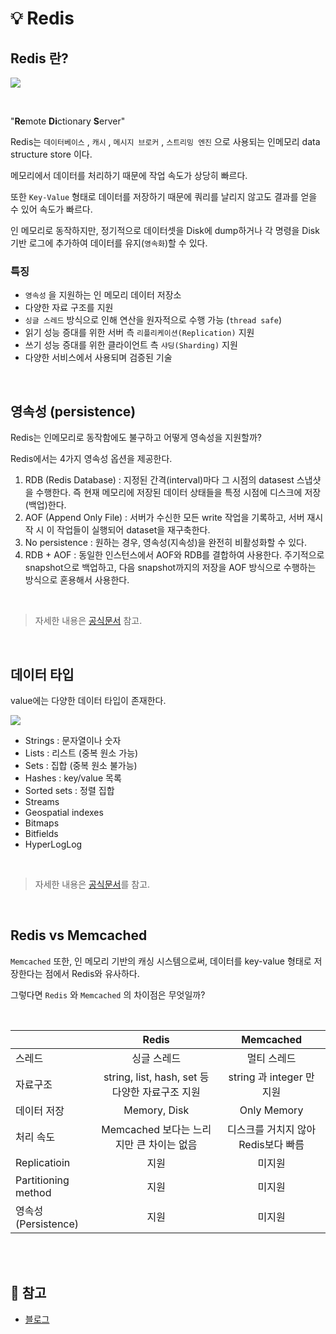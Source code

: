 # 💡 Redis

## Redis 란?

![](https://velog.velcdn.com/images/wisdom-one/post/faff5028-2a6c-4a9f-b4d3-c0f947ae2e60/image.png)

<br/>

"**Re**mote **Di**ctionary **S**erver"

Redis는 `데이터베이스` , `캐시` , `메시지 브로커` , `스트리밍 엔진` 으로 사용되는 인메모리 data structure store 이다.

메모리에서 데이터를 처리하기 때문에 작업 속도가 상당히 빠르다.

또한 `Key-Value` 형태로 데이터를 저장하기 때문에 쿼리를 날리지 않고도 결과를 얻을 수 있어 속도가 빠르다.

인 메모리로 동작하지만, 정기적으로 데이터셋을 Disk에 dump하거나 각 명령을 Disk 기반 로그에 추가하여 데이터를 유지(`영속화`)할 수 있다.


### 특징

- `영속성` 을 지원하는 인 메모리 데이터 저장소
- 다양한 자료 구조를 지원
- `싱글 스레드` 방식으로 인해 연산을 원자적으로 수행 가능 (`thread safe`)
- 읽기 성능 증대를 위한 서버 측 `리플리케이션(Replication)` 지원
- 쓰기 성능 증대를 위한 클라이언트 측 `샤딩(Sharding)` 지원
- 다양한 서비스에서 사용되며 검증된 기술

<br/>

## 영속성 (persistence)

Redis는 인메모리로 동작함에도 불구하고 어떻게 영속성을 지원할까?

Redis에서는 4가지 영속성 옵션을 제공한다.

1. RDB (Redis Database) : 지정된 간격(interval)마다 그 시점의 datasest 스냅샷을 수행한다. 즉 현재 메모리에 저장된 데이터 상태들을 특정 시점에 디스크에 저장(백업)한다.
2. AOF (Append Only File) : 서버가 수신한 모든 write 작업을 기록하고, 서버 재시작 시 이 작업들이 실행되어 dataset을 재구축한다.
3. No persistence : 원하는 경우, 영속성(지속성)을 완전히 비활성화할 수 있다.
4. RDB + AOF : 동일한 인스턴스에서 AOF와 RDB를 결합하여 사용한다. 주기적으로 snapshot으로 백업하고, 다음 snapshot까지의 저장을 AOF 방식으로 수행하는 방식으로 혼용해서 사용한다.

<br/>

> 자세한 내용은 [공식문서](https://redis.io/docs/manual/persistence/) 참고.

<br/>

## 데이터 타입

value에는 다양한 데이터 타입이 존재한다.

![](https://velog.velcdn.com/images/wisdom-one/post/0579984b-6856-47ff-94e3-7478d98e69a1/image.png)

- Strings : 문자열이나 숫자
- Lists : 리스트 (중복 원소 가능)
- Sets : 집합 (중복 원소 불가능)
- Hashes : key/value 목록
- Sorted sets : 정렬 집합
- Streams
- Geospatial indexes
- Bitmaps
- Bitfields
- HyperLogLog

<br/>

> 자세한 내용은 [공식문서](https://redis.io/docs/data-types/)를 참고.


<br/>

## Redis vs Memcached 

`Memcached` 또한, 인 메모리 기반의 캐싱 시스템으로써, 데이터를 key-value 형태로 저장한다는 점에서 Redis와 유사하다.

그렇다면 `Redis` 와 `Memcached` 의 차이점은 무엇일까?

<br/>

| |Redis|Memcached
--|:--:|:--:
스레드| 싱글 스레드 | 멀티 스레드
자료구조 | string, list, hash, set 등 다양한 자료구조 지원 | string 과 integer 만 지원
데이터 저장| Memory, Disk | Only Memory
처리 속도|Memcached 보다는 느리지만 큰 차이는 없음|디스크를 거치지 않아 Redis보다 빠름
Replicatioin|지원|미지원
Partitioning method|지원|미지원
영속성(Persistence)|지원|미지원




<br/><br/>

## 🔖 참고
- [블로그](https://steady-coding.tistory.com/586)
